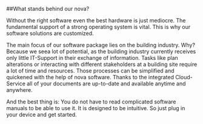 ##What stands behind our nova?

Without the right software even the best hardware is just mediocre. The fundamental support of a strong operating system is vital. This is why our software solutions are customized.

The main focus of our software package lies on the building industry. Why? Because we seea lot of potential, as the building industry currently receives only little IT-Support in their exchange of information. Tasks like plan alterations or interacting with different stakeholders at a building site require a lot of time and resources. Those processes can be simplified and quickened with the help of nova software. Thanks to the integrated Cloud-Service all of your documents are up-to-date and available anytime and anywhere.

And the best thing is: You do not have to read complicated software manuals to be able to use it. It is designed to be intuitive. So just plug in your device and get started.
